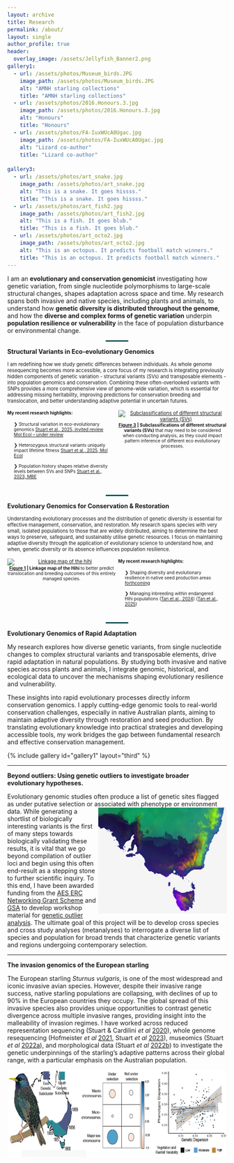```yaml
---
layout: archive
title: Research
permalink: /about/
layout: single
author_profile: true
header:
  overlay_image: /assets/Jellyfish_Banner2.png
gallery1:
  - url: /assets/photos/Museum_birds.JPG
    image_path: /assets/photos/Museum_birds.JPG
    alt: "AMNH starling collections"
    title: "AMNH starling collections"
  - url: /assets/photos/2016.Honours.3.jpg
    image_path: /assets/photos/2016.Honours.3.jpg
    alt: "Honours"
    title: "Honours"
  - url: /assets/photos/FA-IuxWUcA0Ugac.jpg
    image_path: /assets/photos/FA-IuxWUcA0Ugac.jpg
    alt: "Lizard co-author"
    title: "Lizard co-author"

gallery3:
  - url: /assets/photos/art_snake.jpg
    image_path: /assets/photos/art_snake.jpg
    alt: "This is a snake. It goes hissss."
    title: "This is a snake. It goes hissss."
  - url: /assets/photos/art_fish2.jpg
    image_path: /assets/photos/art_fish2.jpg
    alt: "This is a fish. It goes blub."
    title: "This is a fish. It goes blub."
  - url: /assets/photos/art_octo2.jpg
    image_path: /assets/photos/art_octo2.jpg
    alt: "This is an octopus. It predicts football match winners."
    title: "This is an octopus. It predicts football match winners."
---
```

I am an **evolutionary and conservation genomicist** investigating how genetic variation, from single nucleotide polymorphisms to large-scale structural changes, shapes adaptation across space and time. My research spans both invasive and native species, including plants and animals, to understand how **genetic diversity is distributed throughout the genome**, and how the **diverse and complex forms of genetic variation** underpin **population resilience or vulnerability** in the face of population disturbance or environmental change.

<hr style="width: 50px; border: 1px solid #006666; margin: 1em auto;">

**Structural Variants in Eco-evolutionary Genomics**
<div style="font-size: 0.8em;">
I am redefining how we study genetic differences between individuals. As whole genome resequencing becomes more accessible, a core focus of my research is integrating previously hidden components of genetic variation - structural variants (SVs) and transposable elements - into population genomics and conservation. Combining these often-overlooked variants with SNPs provides a more comprehensive view of genome-wide variation, which is essential for addressing missing heritability, improving predictions for conservation breeding and translocation, and better understanding adaptive potential in uncertain futures. <br><br>

<div style="display: flex; align-items: flex-start; gap: 0.5em;">

  <!-- Left side: text -->
  <div style="flex: 1; font-size: 0.9em;">
       <strong>My recent research highlights:</strong><br><br>
    <ul style="padding-left: 1.5em; padding-right: 1.5em; margin-top: 0.2em; list-style-type: none;">
      <li>❯ Structural variation in eco-evolutionary genomics <a href="https://www.authorea.com/doi/full/10.22541/au.174853973.36642913/v1">Stuart et al., 2025, invited review Mol Ecol – under review</a></li><br>
      <li>❯ Heterozygous structural variants uniquely impact lifetime fitness <a href="https://onlinelibrary.wiley.com/doi/full/10.1111/mec.17631">Stuart et al., 2025, Mol Ecol</a></li><br>
      <li>❯ Population history shapes relative diversity levels between SVs and SNPs <a href="https://academic.oup.com/mbe/article/40/3/msad046/7052962">Stuart et al., 2023, MBE</a></li><br>
    </ul>
  </div>

 <!-- Right side: image and caption -->
<div style="flex: 1; text-align: center;">
  <a href="https://www.authorea.com/doi/full/10.22541/au.174853973.36642913/v1" target="_blank" rel="noopener noreferrer" style="display: block; max-width: 600px; margin: 0 auto;">
    <img
      src="https://www.authorea.com/users/928924/articles/1300295/master/file/figures/image4/image4.png"
      alt="Subclassifications of different structural variants (SVs)"
      style="width: 100%; height: auto; display: block;"
    >
  </a>
  <div style="font-size: 0.9em; margin-top: 0; line-height: 1.2; max-width: 600px; margin-left: auto; margin-right: auto; text-align: center;">
    <strong>
      <a href="https://www.authorea.com/doi/full/10.22541/au.174853973.36642913/v1" target="_blank" rel="noopener noreferrer">Figure 3</a> | Subclassifications of different structural variants (SVs)
    </strong> that may need to be considered when conducting analysis, as they could impact pattern inference of different eco evolutionary processes.
  </div>
</div>


</div>

</div>

<hr style="width: 50px; border: 1px solid #006666; margin: 1em auto;">




**Evolutionary Genomics for Conservation & Restoration**
<div style="font-size: 0.8em;">
Understanding evolutionary processes and the distribution of genetic diversity is essential for effective management, conservation, and restoration. My research spans species with very small, isolated populations to those that are widely distributed, aiming to determine the best ways to preserve, safeguard, and sustainably utilise genetic resources. I focus on maintaining adaptive diversity through the application of evolutionary science to understand how, and when, genetic diversity or its absence influences population resilience. <br><br>

<div style="display: flex; align-items: flex-start; gap: 0.5em;">


 <!-- Right side: image and caption -->
<div style="flex: 1; text-align: center;">
  <a href="https://www.nature.com/articles/s41437-024-00711-3" target="_blank" rel="noopener noreferrer" style="display: block; max-width: 600px; margin: 0 auto;">
    <img
      src="[https://media.springernature.com/lw685/springer-static/image/art%3A10.1038%2Fs41437-024-00711-3/MediaObjects/41437_2024_711_Fig1_HTML.png?as=webp](https://www.nature.com/articles/s41437-024-00711-3)"
      alt="Linkage map of the hihi"
      style="width: 100%; height: auto; display: block;"
    >
  </a>
  <div style="font-size: 0.9em; margin-top: 0; line-height: 1.2; max-width: 600px; margin-left: auto; margin-right: auto; text-align: center;">
    <strong>
      <a href="https://www.nature.com/articles/s41437-024-00711-3" target="_blank" rel="noopener noreferrer">Figure 1</a> | Linkage map of the Hihi
    </strong> to better predict translocation and breeding outcomes of this entirely managed species.
  </div>
</div>

  <!-- Left side: text -->
  <div style="flex: 1; font-size: 0.9em;">
       <strong>My recent research highlights:</strong><br><br>
    <ul style="padding-left: 1.5em; padding-right: 1.5em; margin-top: 0.2em; list-style-type: none;">
      <li>❯ Shaping diversity and evolutionary resilience in native seed production areas <a href="https://www.greeningaustralia.org.au/how-plant-dna-will-help-shape-the-future-of-native-seed-production-areas/">forthcoming</a></li><br>
      <li>❯ Managing inbreeding within endangered Hihi populations (<a href="https://www.nature.com/articles/s41437-024-00711-3">Tan et al., 2024</a>) (<a href="https://www.nature.com/articles/s41437-024-00711-3">Tan et al., 2025</a>) </li><br>
    </ul>
  </div>


</div>

</div>

<hr style="width: 50px; border: 1px solid #006666; margin: 1em auto;">



**Evolutionary Genomics of Rapid Adaptation**

My research explores how diverse genetic variants, from single nucleotide changes to complex structural variants and transposable elements, drive rapid adaptation in natural populations. By studying both invasive and native species across plants and animals, I integrate genomic, historical, and ecological data to uncover the mechanisms shaping evolutionary resilience and vulnerability.

These insights into rapid evolutionary processes directly inform conservation genomics. I apply cutting-edge genomic tools to real-world conservation challenges, especially in native Australian plants, aiming to maintain adaptive diversity through restoration and seed production. By translating evolutionary knowledge into practical strategies and developing accessible tools, my work bridges the gap between fundamental research and effective conservation management.


{% include gallery id="gallery1" layout="third" %}


***
**Beyond outliers: Using genetic outliers to investigate broader evolutionary hypotheses.**

Evolutionary genomic studies often produce a list of genetic sites flagged as under putative selection or associated with phenotype or environment data. 
<img style="float: right;" src="/assets/images/research_map3.png">
While generating a shortlist of biologically interesting variants is the first of many steps towards biologically validating these results, it is vital that we go beyond compilation of outlier loci and begin using this often end-result as a stepping stone to further scientific inquiry. To this end, I have been awarded funding from the <a href="https://ausevo.com/ECR_grants_2022/"> AES ERC Networking Grant Scheme</a> and <a href="https://genetics.org.au/">GSA</a> to develop workshop material for [genetic outlier analysis](https://github.com/katarinastuart/Ev1_SelectionMetaAnalysis). The ultimate goal of this project will be to develop cross species and cross study analyses (metanalyses) to interrogate a diverse list of species and population for broad trends that characterize genetic variants and regions undergoing contemporary selection. 

***
**The invasion genomics of the European starling**

The European starling *Sturnus vulgaris*, is one of the most widespread and iconic invasive avian species. However, despite their invasive range success, native starling populations are collapsing, with declines of up to 90% in the European countries they occupy. The global spread of this invasive species also provides unique opportunities to contrast genetic divergence across multiple invasive ranges, providing insight into the malleability of invasion regimes. I have worked across reduced representation sequencing (Stuart & Cardilini *et al* [2020](https://doi.org/10.1111/mec.15601)), whole genome resequencing (Hofmeister *et al* [2021](https://www.biorxiv.org/content/10.1101/2021.05.19.442026v1.abstract), Stuart *et al* [2023](https://doi.org/10.1093/molbev/msad046)), museomics (Stuart *et al* [2022a]( https://doi.org/10.1111/mec.16353)), and morphological data (Stuart *et al* [2022b](https://doi.org/10.3389/fgene.2022.824424)) to investigate the genetic underpinnings of the starling’s adaptive patterns across their global range, with a particular emphasis on the Australian population.

<img style="float: center;" src="/assets/images/AustralianStarling3.png" width="650" height="200">







